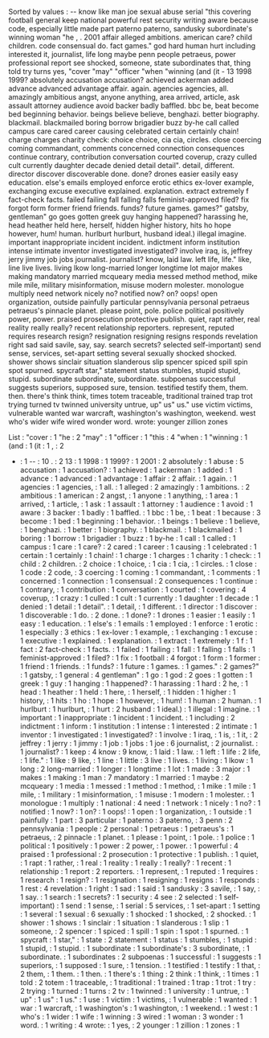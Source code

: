 Sorted by values :
-- know like man joe sexual abuse serial "this covering football general keep national powerful rest security writing aware because code, especially little made part paterno paterno, sandusky subordinate's winning woman "he , . 2001 affair alleged ambitions. american care? child children. code consensual do. fact games." god hard human hurt including interested it, journalist, life long maybe penn people petraeus, power professional report see shocked, someone, state subordinates that, thing told try turns yes, "cover "may" "officer "when "winning (and (it - 13 1998 1999? absolutely accusation accusation? achieved ackerman added advance advanced advantage affair. again. agencies agencies, all. amazingly ambitious angst, anyone anything, area arrived, article, ask assault attorney audience avoid backer badly baffled. bbc be, beat become bed beginning behavior. beings believe believe, benghazi. better biography. blackmail. blackmailed boring borrow brigadier buzz by-he call called campus care cared career causing celebrated certain certainly chain! charge charges charity check: choice choice, cia cia, circles. close coercing coming commandant, comments concerned connection consequences continue contrary, contribution conversation courted coverup, crazy culled cult currently daughter decade denied detail detail". detail, different. director discover discoverable done. done? drones easier easily easy education. else's emails employed enforce erotic ethics ex-lover example, exchanging excuse executive explained. explanation. extract extremely f fact-check facts. failed failing fall falling falls feminist-approved filed? fix forgot form former friend friends. funds? future games. games?" gatsby, gentleman" go goes gotten greek guy hanging happened? harassing he, head heather held here, herself, hidden higher history, hits ho hope however, hum! human. hurlburt hurlburt, husband ideal.) illegal imagine. important inappropriate incident incident. indictment inform institution intense intimate inventor investigated investigated? involve iraq, is, jeffrey jerry jimmy job jobs journalist. journalist? know, laid law. left life, life." like, line live lives. living lkow long-married longer longtime lot major makes making mandatory married mcqueary media messed method method, mike mile mile, military misinformation, misuse modern molester. monologue multiply need network nicely no? notified now? on? oops! open organization, outside painfully particular pennsylvania personal petraeus petraeus's pinnacle planet. please point, pole. police political positively power, power. praised prosecution protective publish. quiet, rapt rather, real reality really really? recent relationship reporters. represent, reputed requires research resign? resignation resigning resigns responds revelation right sad said savile, say, say. search secrets? selected self-important) send sense, services, set-apart setting several sexually shocked shocked. shower shows sinclair situation slanderous slip spencer spiced spill spin spot spurned. spycraft star," statement status stumbles, stupid stupid, stupid. subordinate subordinate, subordinate. subpoenas successful suggests superiors, supposed sure, tension. testified testify them, them. then. there's think think, times totem traceable, traditional trained trap trot trying turned tv twinned university untrue, up" us" us." use victim victims, vulnerable wanted war warcraft, washington's washington, weekend. west who's wider wife wired wonder word. wrote: younger zillion zones 

List :
"cover : 1
"he : 2
"may" : 1
"officer : 1
"this : 4
"when : 1
"winning : 1
(and : 1
(it : 1
, : 2
- : 1
-- : 10
. : 2
13 : 1
1998 : 1
1999? : 1
2001 : 2
absolutely : 1
abuse : 5
accusation : 1
accusation? : 1
achieved : 1
ackerman : 1
added : 1
advance : 1
advanced : 1
advantage : 1
affair : 2
affair. : 1
again. : 1
agencies : 1
agencies, : 1
all. : 1
alleged : 2
amazingly : 1
ambitions. : 2
ambitious : 1
american : 2
angst, : 1
anyone : 1
anything, : 1
area : 1
arrived, : 1
article, : 1
ask : 1
assault : 1
attorney : 1
audience : 1
avoid : 1
aware : 3
backer : 1
badly : 1
baffled. : 1
bbc : 1
be, : 1
beat : 1
because : 3
become : 1
bed : 1
beginning : 1
behavior. : 1
beings : 1
believe : 1
believe, : 1
benghazi. : 1
better : 1
biography. : 1
blackmail. : 1
blackmailed : 1
boring : 1
borrow : 1
brigadier : 1
buzz : 1
by-he : 1
call : 1
called : 1
campus : 1
care : 1
care? : 2
cared : 1
career : 1
causing : 1
celebrated : 1
certain : 1
certainly : 1
chain! : 1
charge : 1
charges : 1
charity : 1
check: : 1
child : 2
children. : 2
choice : 1
choice, : 1
cia : 1
cia, : 1
circles. : 1
close : 1
code : 2
code, : 3
coercing : 1
coming : 1
commandant, : 1
comments : 1
concerned : 1
connection : 1
consensual : 2
consequences : 1
continue : 1
contrary, : 1
contribution : 1
conversation : 1
courted : 1
covering : 4
coverup, : 1
crazy : 1
culled : 1
cult : 1
currently : 1
daughter : 1
decade : 1
denied : 1
detail : 1
detail". : 1
detail, : 1
different. : 1
director : 1
discover : 1
discoverable : 1
do. : 2
done. : 1
done? : 1
drones : 1
easier : 1
easily : 1
easy : 1
education. : 1
else's : 1
emails : 1
employed : 1
enforce : 1
erotic : 1
especially : 3
ethics : 1
ex-lover : 1
example, : 1
exchanging : 1
excuse : 1
executive : 1
explained. : 1
explanation. : 1
extract : 1
extremely : 1
f : 1
fact : 2
fact-check : 1
facts. : 1
failed : 1
failing : 1
fall : 1
falling : 1
falls : 1
feminist-approved : 1
filed? : 1
fix : 1
football : 4
forgot : 1
form : 1
former : 1
friend : 1
friends. : 1
funds? : 1
future : 1
games. : 1
games." : 2
games?" : 1
gatsby, : 1
general : 4
gentleman" : 1
go : 1
god : 2
goes : 1
gotten : 1
greek : 1
guy : 1
hanging : 1
happened? : 1
harassing : 1
hard : 2
he, : 1
head : 1
heather : 1
held : 1
here, : 1
herself, : 1
hidden : 1
higher : 1
history, : 1
hits : 1
ho : 1
hope : 1
however, : 1
hum! : 1
human : 2
human. : 1
hurlburt : 1
hurlburt, : 1
hurt : 2
husband : 1
ideal.) : 1
illegal : 1
imagine. : 1
important : 1
inappropriate : 1
incident : 1
incident. : 1
including : 2
indictment : 1
inform : 1
institution : 1
intense : 1
interested : 2
intimate : 1
inventor : 1
investigated : 1
investigated? : 1
involve : 1
iraq, : 1
is, : 1
it, : 2
jeffrey : 1
jerry : 1
jimmy : 1
job : 1
jobs : 1
joe : 6
journalist, : 2
journalist. : 1
journalist? : 1
keep : 4
know : 9
know, : 1
laid : 1
law. : 1
left : 1
life : 2
life, : 1
life." : 1
like : 9
like, : 1
line : 1
little : 3
live : 1
lives. : 1
living : 1
lkow : 1
long : 2
long-married : 1
longer : 1
longtime : 1
lot : 1
made : 3
major : 1
makes : 1
making : 1
man : 7
mandatory : 1
married : 1
maybe : 2
mcqueary : 1
media : 1
messed : 1
method : 1
method, : 1
mike : 1
mile : 1
mile, : 1
military : 1
misinformation, : 1
misuse : 1
modern : 1
molester. : 1
monologue : 1
multiply : 1
national : 4
need : 1
network : 1
nicely : 1
no? : 1
notified : 1
now? : 1
on? : 1
oops! : 1
open : 1
organization, : 1
outside : 1
painfully : 1
part : 3
particular : 1
paterno : 3
paterno, : 3
penn : 2
pennsylvania : 1
people : 2
personal : 1
petraeus : 1
petraeus's : 1
petraeus, : 2
pinnacle : 1
planet. : 1
please : 1
point, : 1
pole. : 1
police : 1
political : 1
positively : 1
power : 2
power, : 1
power. : 1
powerful : 4
praised : 1
professional : 2
prosecution : 1
protective : 1
publish. : 1
quiet, : 1
rapt : 1
rather, : 1
real : 1
reality : 1
really : 1
really? : 1
recent : 1
relationship : 1
report : 2
reporters. : 1
represent, : 1
reputed : 1
requires : 1
research : 1
resign? : 1
resignation : 1
resigning : 1
resigns : 1
responds : 1
rest : 4
revelation : 1
right : 1
sad : 1
said : 1
sandusky : 3
savile, : 1
say, : 1
say. : 1
search : 1
secrets? : 1
security : 4
see : 2
selected : 1
self-important) : 1
send : 1
sense, : 1
serial : 5
services, : 1
set-apart : 1
setting : 1
several : 1
sexual : 6
sexually : 1
shocked : 1
shocked, : 2
shocked. : 1
shower : 1
shows : 1
sinclair : 1
situation : 1
slanderous : 1
slip : 1
someone, : 2
spencer : 1
spiced : 1
spill : 1
spin : 1
spot : 1
spurned. : 1
spycraft : 1
star," : 1
state : 2
statement : 1
status : 1
stumbles, : 1
stupid : 1
stupid, : 1
stupid. : 1
subordinate : 1
subordinate's : 3
subordinate, : 1
subordinate. : 1
subordinates : 2
subpoenas : 1
successful : 1
suggests : 1
superiors, : 1
supposed : 1
sure, : 1
tension. : 1
testified : 1
testify : 1
that, : 2
them, : 1
them. : 1
then. : 1
there's : 1
thing : 2
think : 1
think, : 1
times : 1
told : 2
totem : 1
traceable, : 1
traditional : 1
trained : 1
trap : 1
trot : 1
try : 2
trying : 1
turned : 1
turns : 2
tv : 1
twinned : 1
university : 1
untrue, : 1
up" : 1
us" : 1
us." : 1
use : 1
victim : 1
victims, : 1
vulnerable : 1
wanted : 1
war : 1
warcraft, : 1
washington's : 1
washington, : 1
weekend. : 1
west : 1
who's : 1
wider : 1
wife : 1
winning : 3
wired : 1
woman : 3
wonder : 1
word. : 1
writing : 4
wrote: : 1
yes, : 2
younger : 1
zillion : 1
zones : 1
